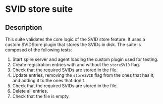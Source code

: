 # SVID store suite

## Description

This suite validates the core logic of the SVID store feature. It uses a custom SVIDStore plugin that stores the SVIDs in disk.
The suite is composed of the following tests:

1. Start spire server and agent loading the custom plugin used for testing.
2. Create registration entries with and without the `storeSVID` flag.
3. Check that the required SVIDs are stored in the file.
4. Update entries, removing the `storeSVID` flag from the ones that has it, and adding it to the ones that don't.
5. Check that the required SVIDs are stored in the file.
6. Delete all entries.
7. Check that the file is empty.
